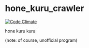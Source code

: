 hone_kuru_crawler
=================
[![Code Climate](https://codeclimate.com/github/gouf/hone_kuru_crawler/badges/gpa.svg)](https://codeclimate.com/github/gouf/hone_kuru_crawler)

hone kuru kuru

(note: of course, unofficial program)
